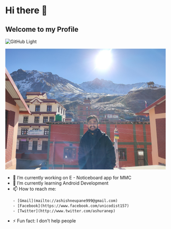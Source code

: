 # Hi there 👋
## Welcome to my Profile

![GitHub Light](https://github.com/github-light.png#gh-dark-mode-only)

![Header](https://github.com/Unicodist/Unicodist/raw/main/IMG_20211225_102413.jpg "Header")

- 🔭 I’m currently working on E - Noticeboard app for MMC
- 🌱 I’m currently learning Android Development
- 📫 How to reach me: 
  ```
  - [Gmail](mailto://ashishneupane999@gmail.com)
  - [Facebook](https://www.facebook.com/unicodist157)
  - [Twitter](http://www.twitter.com/ashuranep)
  ```
- ⚡ Fun fact: I don't help people
<!--
**Unicodist/Unicodist** is a ✨ _special_ ✨ repository because its `README.md` (this file) appears on your GitHub profile.

Here are some ideas to get you started:

- 🔭 I’m currently working on ...
- 🌱 I’m currently learning ...
- 👯 I’m looking to collaborate on ...
- 🤔 I’m looking for help with ...
- 💬 Ask me about ...
- 📫 How to reach me: ...
- 😄 Pronouns: ...
- ⚡ Fun fact: ...
-->
